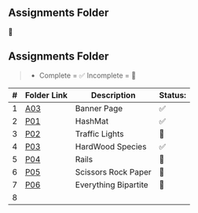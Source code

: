 ##  Assignments Folder

:incoming_envelope:
##  Assignments Folder
> - Complete = ✅ Incomplete = 🛑

|   #   | Folder Link | Description | Status: |
| :---: | ------------| ----------- | ------- |
|   1   | [A03](https://github.com/dmreyescoy03/4883-PrgmTech-Reyes-Coy/tree/main/Assignments/A03)  | Banner Page | ✅ |
|   2   | [P01](https://github.com/dmreyescoy03/4883-PrgmTech-Reyes-Coy/tree/main/Assignments/P01)  | HashMat | ✅ |
|   3   | [P02]() | Traffic Lights | 🛑|
|   4   | [P03](https://github.com/dmreyescoy03/4883-PrgmTech-Reyes-Coy/tree/main/Assignments/P03)  | HardWood Species | ✅ |
|   5   | [P04]()  | Rails | 🛑 |
|   6   | [P05]()  | Scissors Rock Paper | 🛑 |
|   7   | [P06]()  | Everything Bipartite | 🛑 |             
|   8   | []()  | 